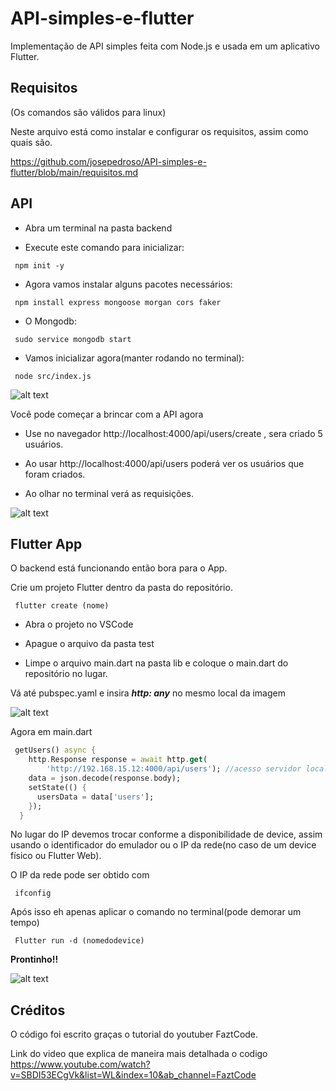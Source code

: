 # API-simples-e-flutter
Implementação de API simples feita com Node.js e usada em um aplicativo Flutter.  
## Requisitos
(Os comandos são válidos para linux)

Neste arquivo está como instalar e configurar os requisitos, assim como quais são. 

https://github.com/josepedroso/API-simples-e-flutter/blob/main/requisitos.md

## API

- Abra um terminal na pasta backend

- Execute este comando para inicializar:

```Shell
 npm init -y
```

- Agora vamos instalar alguns pacotes necessários:

```Shell
 npm install express mongoose morgan cors faker
```

- O Mongodb:

```Shell
 sudo service mongodb start
```

- Vamos inicializar agora(manter rodando no terminal):

```Shell
 node src/index.js
```


![alt text](https://github.com/josepedroso/API-simples-e-flutter/blob/main/screens/Captura%20de%20tela%20de%202020-10-17%2020-27-00.png)

Você pode começar a brincar com a API agora

- Use no navegador http://localhost:4000/api/users/create , sera criado 5 usuários.
- Ao usar http://localhost:4000/api/users poderá ver os usuários que foram criados. 

- Ao olhar no terminal verá as requisições.  

![alt text](https://github.com/josepedroso/API-simples-e-flutter/blob/main/screens/Captura%20de%20tela%20de%202020-10-29%2016-55-52.png)



## Flutter App

O backend está funcionando então bora para o App.

Crie um projeto Flutter dentro da pasta do repositório.
```Shell
 flutter create (nome)
```


- Abra o projeto no VSCode

- Apague o arquivo da pasta test

- Limpe o arquivo main.dart na pasta lib e coloque o main.dart do repositório no lugar.

Vá até pubspec.yaml e insira ***http: any*** no mesmo local da imagem 

![alt text](https://github.com/josepedroso/API-simples-e-flutter/blob/main/screens/Captura%20de%20tela%20de%202020-11-03%2016-32-56.png)

Agora em main.dart

```Dart
 getUsers() async {
    http.Response response = await http.get(
        'http://192.168.15.12:4000/api/users'); //acesso servidor local
    data = json.decode(response.body);
    setState(() {
      usersData = data['users'];
    });
  }
```

No lugar do IP devemos trocar conforme a disponibilidade de device, assim usando o identificador do emulador ou o IP da rede(no caso de um device físico ou Flutter Web).

O IP da rede pode ser obtido com

```Shell
 ifconfig
```

Após isso eh apenas aplicar o comando no terminal(pode demorar um tempo)
 
```Shell
 Flutter run -d (nomedodevice)
```

**Prontinho!!**

![alt text](https://github.com/josepedroso/API-simples-e-flutter/blob/main/screens/Screenshot_20201029-164146.png)


## Créditos
O código foi escrito graças o tutorial do youtuber FaztCode.

Link do video que explica de maneira mais detalhada o codigo https://www.youtube.com/watch?v=SBDI53ECgVk&list=WL&index=10&ab_channel=FaztCode


